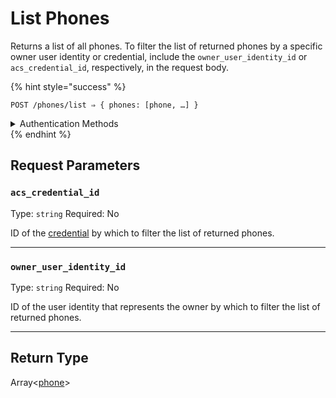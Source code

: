 # List Phones

Returns a list of all phones. To filter the list of returned phones by a specific owner user identity or credential, include the `owner_user_identity_id` or `acs_credential_id`, respectively, in the request body.

{% hint style="success" %}
```
POST /phones/list ⇒ { phones: [phone, …] }
```

<details>

<summary>Authentication Methods</summary>

- API key
- Personal access token
  <br>Must also include the `seam-workspace` header in the request.
</details>
{% endhint %}


## Request Parameters

### `acs_credential_id`

Type: `string`
Required: No

ID of the [credential](../../capability-guides/access-systems/managing-credentials.md) by which to filter the list of returned phones.

---

### `owner_user_identity_id`

Type: `string`
Required: No

ID of the user identity that represents the owner by which to filter the list of returned phones.

---


## Return Type

Array<[phone](./)>
